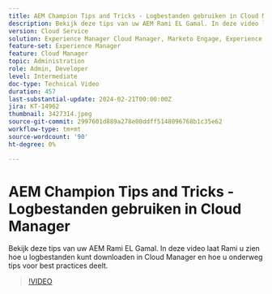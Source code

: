 ```yaml
---
title: AEM Champion Tips and Tricks - Logbestanden gebruiken in Cloud Manager
description: Bekijk deze tips van uw AEM Rami EL Gamal. In deze video laat Rami u zien hoe u logbestanden kunt downloaden in Cloud Manager en hoe u onderweg tips voor best practices deelt.
version: Cloud Service
solution: Experience Manager Cloud Manager, Marketo Engage, Experience Manager
feature-set: Experience Manager
feature: Cloud Manager
topic: Administration
role: Admin, Developer
level: Intermediate
doc-type: Technical Video
duration: 457
last-substantial-update: 2024-02-21T00:00:00Z
jira: KT-14962
thumbnail: 3427314.jpeg
source-git-commit: 2997601d889a278e00ddff5148096768b1c35e62
workflow-type: tm+mt
source-wordcount: '90'
ht-degree: 0%

---
```



# AEM Champion Tips and Tricks - Logbestanden gebruiken in Cloud Manager

Bekijk deze tips van uw AEM Rami EL Gamal. In deze video laat Rami u zien hoe u logbestanden kunt downloaden in Cloud Manager en hoe u onderweg tips voor best practices deelt.

>[!VIDEO](https://video.tv.adobe.com/v/3427492/?learn=on)
